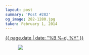 ```yaml
---
layout: post
summary: 'Post #282'
og_image: 282-1280.jpg
taken: February 1, 2014
---
```


<div class="post">
 <time>
  <a href="/282">
   {{ page.date | date: "%B %-d, %Y" }}
  </a>
 </time>
 <a href="/282">
  <figure data-taken="2/1/2014">
   <img sizes="(min-width: 700px) 50vw, calc(100vw - 2rem)" src="{{ site.assets_url }}/282-640.jpg" srcset="{{ site.assets_url }}/282-1280.jpg 1280w, {{ site.assets_url }}/282-960.jpg 960w, {{ site.assets_url }}/282-640.jpg 640w, {{ site.assets_url }}/282-320.jpg 320w"/>
  </figure>
 </a>
</div>
